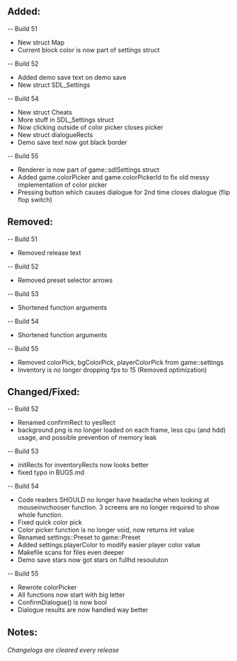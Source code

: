## Added:
-- Build 51
- New struct Map
- Current block color is now part of settings struct

-- Build 52
- Added demo save text on demo save
- New struct SDL_Settings

-- Build 54
- New struct Cheats
- More stuff in SDL_Settings struct
- Now clicking outside of color picker closes picker
- New struct dialogueRects
- Demo save text now got black border

-- Build 55
- Renderer is now part of game::sdlSettings struct
- Added game.colorPicker and game.colorPickerId to fix old messy implementation of color picker
- Pressing button which causes dialogue for 2nd time closes dialogue (flip flop switch)

## Removed:
-- Build 51
- Removed release text

-- Build 52
- Removed preset selector arrows

-- Build 53
- Shortened function arguments

-- Build 54
- Shortened function arguments

-- Build 55
- Removed colorPick, bgColorPick, playerColorPick from game::settings
- Inventory is no longer dropping fps to 15 (Removed optimization)

## Changed/Fixed:
-- Build 52
- Renamed confirmRect to yesRect
- background.png is no longer loaded on each frame, less cpu (and hdd) usage, and possible prevention of memory leak

-- Build 53
- initRects for inventoryRects now looks better
- fixed typo in BUGS.md

-- Build 54
- Code readers SHOULD no longer have headache when looking at mouseinvchooser function. 3 screens are no longer required to show whole function.
- Fixed quick color pick
- Color picker function is no longer void, now returns int value
- Renamed settings::Preset to game::Preset
- Added settings.playerColor to modify easier player color value
- Makefile scans for files even deeper
- Demo save stars now got stars on fullhd resouluton

-- Build 55
- Rewrote colorPicker
- All functions now start with big letter
- ConfirmDialogue() is now bool
- Dialogue results are now handled way better

## Notes:


###### Changelogs are cleared every release